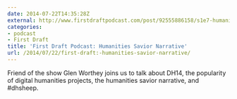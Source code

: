 ```yaml
---
date: 2014-07-22T14:35:28Z
external: http://www.firstdraftpodcast.com/post/92555886158/s1e7-humanities-savior-narrative-glen-worthey
categories:
- podcast
- First Draft
title: 'First Draft Podcast: Humanities Savior Narrative'
url: /2014/07/22/first-draft:-humanities-savior-narrative/
---
```


Friend of the show Glen Worthey joins us to talk about DH14, the popularity of digital humanities projects, the humanities savior narrative, and ‪#‎dhsheep‬.
